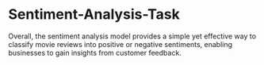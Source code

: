 # Sentiment-Analysis-Task
Overall, the sentiment analysis model provides a simple yet effective way to classify movie reviews into positive or negative sentiments, enabling businesses to gain insights from customer feedback.
